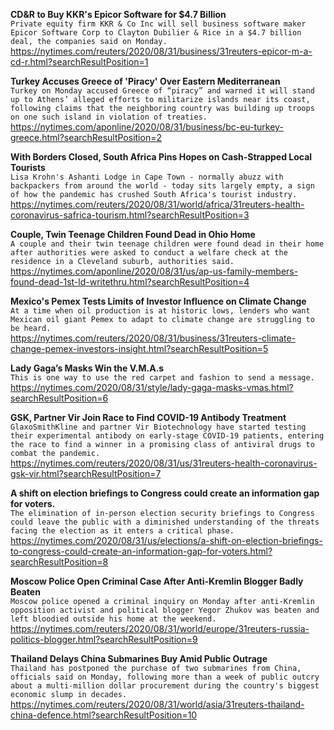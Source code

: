 **CD&R to Buy KKR's Epicor Software for $4.7 Billion**\
`Private equity firm KKR & Co Inc will sell business software maker Epicor Software Corp to Clayton Dubilier & Rice in a $4.7 billion deal, the companies said on Monday.`\
https://nytimes.com/reuters/2020/08/31/business/31reuters-epicor-m-a-cd-r.html?searchResultPosition=1

**Turkey Accuses Greece of 'Piracy' Over Eastern Mediterranean**\
`Turkey on Monday accused Greece of “piracy” and warned it will stand up to Athens’ alleged efforts to militarize islands near its coast, following claims that the neighboring country was building up troops on one such island in violation of treaties.`\
https://nytimes.com/aponline/2020/08/31/business/bc-eu-turkey-greece.html?searchResultPosition=2

**With Borders Closed, South Africa Pins Hopes on Cash-Strapped Local Tourists**\
`Lisa Krohn's Ashanti Lodge in Cape Town - normally abuzz with backpackers from around the world - today sits largely empty, a sign of how the pandemic has crushed South Africa's tourist industry.`\
https://nytimes.com/reuters/2020/08/31/world/africa/31reuters-health-coronavirus-safrica-tourism.html?searchResultPosition=3

**Couple, Twin Teenage Children Found Dead in Ohio Home**\
`A couple and their twin teenage children were found dead in their home after authorities were asked to conduct a welfare check at the residence in a Cleveland suburb, authorities said.`\
https://nytimes.com/aponline/2020/08/31/us/ap-us-family-members-found-dead-1st-ld-writethru.html?searchResultPosition=4

**Mexico's Pemex Tests Limits of Investor Influence on Climate Change**\
`At a time when oil production is at historic lows, lenders who want Mexican oil giant Pemex to adapt to climate change are struggling to be heard.`\
https://nytimes.com/reuters/2020/08/31/business/31reuters-climate-change-pemex-investors-insight.html?searchResultPosition=5

**Lady Gaga’s Masks Win the V.M.A.s**\
`This is one way to use the red carpet and fashion to send a message.`\
https://nytimes.com/2020/08/31/style/lady-gaga-masks-vmas.html?searchResultPosition=6

**GSK, Partner Vir Join Race to Find COVID-19 Antibody Treatment**\
`GlaxoSmithKline and partner Vir Biotechnology have started testing their experimental antibody on early-stage COVID-19 patients, entering the race to find a winner in a promising class of antiviral drugs to combat the pandemic.`\
https://nytimes.com/reuters/2020/08/31/us/31reuters-health-coronavirus-gsk-vir.html?searchResultPosition=7

**A shift on election briefings to Congress could create an information gap for voters.**\
`The elimination of in-person election security briefings to Congress could leave the public with a diminished understanding of the threats facing the election as it enters a critical phase.`\
https://nytimes.com/2020/08/31/us/elections/a-shift-on-election-briefings-to-congress-could-create-an-information-gap-for-voters.html?searchResultPosition=8

**Moscow Police Open Criminal Case After Anti-Kremlin Blogger Badly Beaten**\
`Moscow police opened a criminal inquiry on Monday after anti-Kremlin opposition activist and political blogger Yegor Zhukov was beaten and left bloodied outside his home at the weekend. `\
https://nytimes.com/reuters/2020/08/31/world/europe/31reuters-russia-politics-blogger.html?searchResultPosition=9

**Thailand Delays China Submarines Buy Amid Public Outrage**\
`Thailand has postponed the purchase of two submarines from China, officials said on Monday, following more than a week of public outcry about a multi-million dollar procurement during the country's biggest economic slump in decades.`\
https://nytimes.com/reuters/2020/08/31/world/asia/31reuters-thailand-china-defence.html?searchResultPosition=10


